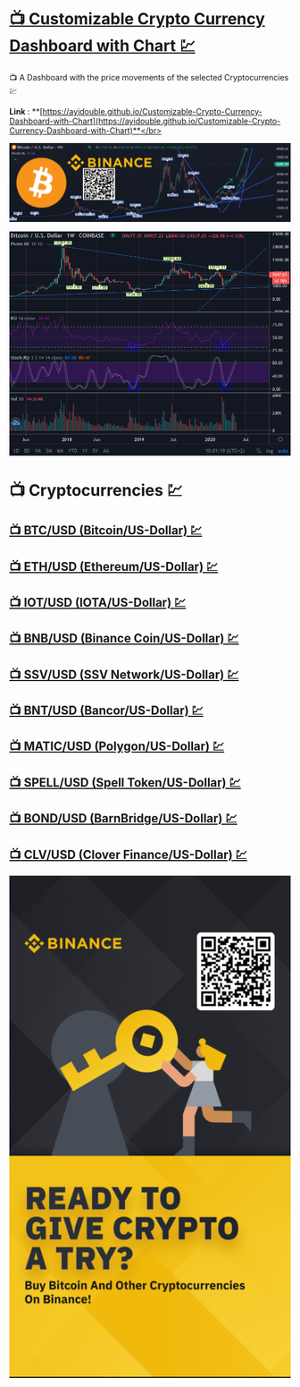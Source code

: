 # [📺 Customizable Crypto Currency Dashboard with Chart 💹](https://ayidouble.github.io/Customizable-Crypto-Currency-Dashboard-with-Chart)
📺 A Dashboard with the price movements of the selected Cryptocurrencies 💹

**Link** : **[https://ayidouble.github.io/Customizable-Crypto-Currency-Dashboard-with-Chart](https://ayidouble.github.io/Customizable-Crypto-Currency-Dashboard-with-Chart)**</br>

![Customizable Cryptocurrency Dashboard with Chart Candlestick Price Movement Volume Stoch RSI](Images/Customizable-Cryptocurrency-Dashboard-with-Chart-Binance.png)

![Customizable Cryptocurrency Dashboard with Chart Candlestick Price Movement Volume Stoch RSI](Images/Customizable-Cryptocurrency-Dashboard-with-Chart-Trendline.png)

# 📺 Cryptocurrencies 💹

## [📺 BTC/USD (Bitcoin/US-Dollar) 💹](https://ayidouble.github.io/Customizable-Crypto-Currency-Dashboard-with-Chart/BTCUSD)

## [📺 ETH/USD (Ethereum/US-Dollar) 💹](https://ayidouble.github.io/Customizable-Crypto-Currency-Dashboard-with-Chart/ETHUSD)

## [📺 IOT/USD (IOTA/US-Dollar) 💹](https://ayidouble.github.io/Customizable-Crypto-Currency-Dashboard-with-Chart/IOTUSD)

## [📺 BNB/USD (Binance Coin/US-Dollar) 💹](https://ayidouble.github.io/Customizable-Crypto-Currency-Dashboard-with-Chart/BNBUSD)

## [📺 SSV/USD (SSV Network/US-Dollar) 💹](https://ayidouble.github.io/Customizable-Crypto-Currency-Dashboard-with-Chart/SSVUSD)

## [📺 BNT/USD (Bancor/US-Dollar) 💹](https://ayidouble.github.io/Customizable-Crypto-Currency-Dashboard-with-Chart/BNTUSD)

## [📺 MATIC/USD (Polygon/US-Dollar) 💹](https://ayidouble.github.io/Customizable-Crypto-Currency-Dashboard-with-Chart/MATICUSD)

## [📺 SPELL/USD (Spell Token/US-Dollar) 💹](https://ayidouble.github.io/Customizable-Crypto-Currency-Dashboard-with-Chart/SPELLUSD)

## [📺 BOND/USD (BarnBridge/US-Dollar) 💹](https://ayidouble.github.io/Customizable-Crypto-Currency-Dashboard-with-Chart/BONDUSD)

## [📺 CLV/USD (Clover Finance/US-Dollar) 💹](https://ayidouble.github.io/Customizable-Crypto-Currency-Dashboard-with-Chart/CLVUSD)

![Binance Ready to give crypto a try ? buy bitcoin and other cryptocurrencies on binance](Images/binance.jpg)

